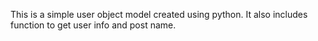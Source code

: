 This is a simple user object model created using python. It also includes function to get user info and post name.
